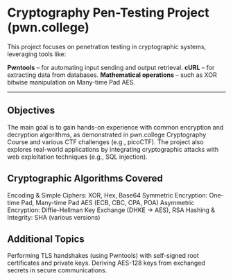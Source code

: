 # Cryptography Pen-Testing Project (pwn.college)

This project focuses on penetration testing in cryptographic systems, leveraging tools like:

**Pwntools** – for automating input sending and output retrieval.
**cURL** – for extracting data from databases.
**Mathematical operations** – such as XOR bitwise manipulation on Many-time Pad AES.

---

## Objectives

The main goal is to gain hands-on experience with common encryption and decryption algorithms, as demonstrated in pwn.college Cryptography Course and various CTF challenges (e.g., picoCTF). The project also explores real-world applications by integrating cryptographic attacks with web exploitation techniques (e.g., SQL injection).

## Cryptographic Algorithms Covered

Encoding & Simple Ciphers: XOR, Hex, Base64
Symmetric Encryption: One-time Pad, Many-time Pad AES (ECB, CBC, CPA, POA)
Asymmetric Encryption: Diffie-Hellman Key Exchange (DHKE → AES), RSA
Hashing & Integrity: SHA (various versions)

## Additional Topics

Performing TLS handshakes (using Pwntools) with self-signed root certificates and private keys.
Deriving AES-128 keys from exchanged secrets in secure communications.
